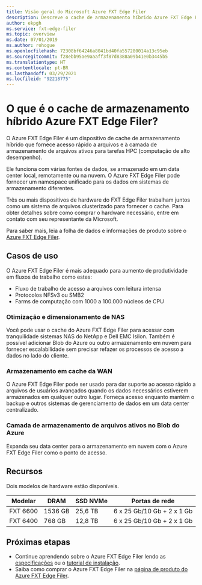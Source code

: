 ```yaml
---
title: Visão geral do Microsoft Azure FXT Edge Filer
description: Descreve o cache de armazenamento híbrido Azure FXT Edge Filer, uma solução aceleradora de acesso a arquivos e à camada de armazenamento de arquivos ativos para computação de alto desempenho
author: ekpgh
ms.service: fxt-edge-filer
ms.topic: overview
ms.date: 07/01/2019
ms.author: rohogue
ms.openlocfilehash: 72308bf64246a8041bd40fa557280014a13c95eb
ms.sourcegitcommit: f28ebb95ae9aaaff3f87d8388a09b41e0b3445b5
ms.translationtype: HT
ms.contentlocale: pt-BR
ms.lasthandoff: 03/29/2021
ms.locfileid: "92218775"
---
```

# <a name="what-is-azure-fxt-edge-filer-hybrid-storage-cache"></a>O que é o cache de armazenamento híbrido Azure FXT Edge Filer?

O Azure FXT Edge Filer é um dispositivo de cache de armazenamento híbrido que fornece acesso rápido a arquivos e à camada de armazenamento de arquivos ativos para tarefas HPC (computação de alto desempenho).

Ele funciona com várias fontes de dados, se armazenado em um data center local, remotamente ou na nuvem. O Azure FXT Edge Filer pode fornecer um namespace unificado para os dados em sistemas de armazenamento diferentes.

Três ou mais dispositivos de hardware do FXT Edge Filer trabalham juntos como um sistema de arquivos clusterizado para fornecer o cache. Para obter detalhes sobre como comprar o hardware necessário, entre em contato com seu representante da Microsoft.

Para saber mais, leia a folha de dados e informações de produto sobre o [Azure FXT Edge Filer](https://azure.microsoft.com/services/fxt-edge-filer/).

## <a name="use-cases"></a>Casos de uso

O Azure FXT Edge Filer é mais adequado para aumento de produtividade em fluxos de trabalho como estes:

* Fluxo de trabalho de acesso a arquivos com leitura intensa
* Protocolos NFSv3 ou SMB2
* Farms de computação com 1000 a 100.000 núcleos de CPU

### <a name="nas-optimization-and-scaling"></a>Otimização e dimensionamento de NAS

Você pode usar o cache do Azure FXT Edge Filer para acessar com tranquilidade sistemas NAS do NetApp e Dell EMC Isilon. Também é possível adicionar Blob do Azure ou outro armazenamento em nuvem para fornecer escalabilidade sem precisar refazer os processos de acesso a dados no lado do cliente.

### <a name="wan-caching"></a>Armazenamento em cache da WAN

O Azure FXT Edge Filer pode ser usado para dar suporte ao acesso rápido a arquivos de usuários avançados quando os dados necessários estiverem armazenados em qualquer outro lugar. Forneça acesso enquanto mantém o backup e outros sistemas de gerenciamento de dados em um data center centralizado.

### <a name="active-archive-in-azure-blob"></a>Camada de armazenamento de arquivos ativos no Blob do Azure

Expanda seu data center para o armazenamento em nuvem com o Azure FXT Edge Filer como o ponto de acesso.

## <a name="features"></a>Recursos

Dois modelos de hardware estão disponíveis.

| Modelar | DRAM | SSD NVMe | Portas de rede |
|-------|------|----------|---------------|
| FXT 6600 | 1536 GB | 25,6 TB | 6 x 25 Gb/10 Gb + 2 x 1 Gb |
| FXT 6400 | 768 GB | 12,8 TB | 6 x 25 Gb/10 Gb + 2 x 1 Gb |

## <a name="next-steps"></a>Próximas etapas

* Continue aprendendo sobre o Azure FXT Edge Filer lendo as [especificações](fxt-specs.md) ou o [tutorial de instalação](fxt-install.md).
* Saiba como comprar o Azure FXT Edge Filer na [página de produto do Azure FXT Edge Filer](https://azure.microsoft.com/services/fxt-edge-filer/).
